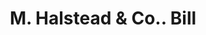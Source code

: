 ---
doi: 10.7916/D8S48441
date_other: '1860'
date_other_textual: 1860-1869
form: printed ephemera
genre:
- Invoices
name:
- M. Halstead & Co.
object_in_context_url: https://biggert.cul.columbia.edu/items/view/ave_biggert_01265
subject_hierarchical_geographic:
- Cincinnati, Ohio, United States
subject_name:
- M. Halstead & Co.
title: M. Halstead & Co.. Bill
sort_title: M. Halstead & Co.. Bill
call_number: ave_biggert_01265
coordinates:
- 39.1,-84.51666666666667
pid: ave_biggert_01265
identifiers: ave_biggert_01265
canvas_id: ldpd:396527
permalink: "/items/ave_biggert_01265/"
layout: iiif-image-page
---